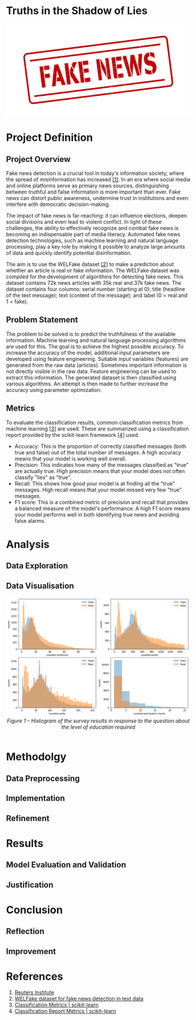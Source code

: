 # Truths in the Shadow of Lies

<div align="center">
	<img src="https://github.com/techdataman/techdataman.github.io/blob/main/_posts/_img/02_article/01_FakeNews.jpg?raw=true">
</div>

# Project Definition

## Project Overview
Fake news detection is a crucial tool in today's information society, where the spread of misinformation has increased [[1]](#ref1). In an era where social media and online platforms serve as primary news sources, distinguishing between truthful and false information is more important than ever. Fake news can distort public awareness, undermine trust in institutions and even interfere with democratic decision-making.

The impact of fake news is far-reaching: it can influence elections, deepen social divisions and even lead to violent conflict. In light of these challenges, the ability to effectively recognize and combat fake news is becoming an indispensable part of media literacy. Automated fake news detection technologies, such as machine learning and natural language processing, play a key role by making it possible to analyze large amounts of data and quickly identify potential disinformation.

The aim is to use the WELFake dataset [[2]](#ref2) to make a prediction about whether an article is real or fake information. The WELFake dataset was compiled for the development of algorithms for detecting fake news. This dataset contains 72k news articles with 35k real and 37k fake news. The dataset contains four columns: serial number (starting at 0); title (headline of the text message); text (content of the message); and label (0 = real and 1 = fake).

## Problem Statement
The problem to be solved is to predict the truthfulness of the available information. Machine learning and natural language processing algorithms are used for this. The goal is to achieve the highest possible accuracy. To increase the accuracy of the model, additional input parameters are developed using feature engineering. Suitable input variables (features) are generated from the raw data (articles). Sometimes important information is not directly visible in the raw data. Feature engineering can be used to extract this information. The generated dataset is then classified using various algorithms. An attempt is then made to further increase the accuracy using parameter optimization.

## Metrics
To evaluate the classification results, common classification metrics from machine learning [[3]](#ref3) are used. These are summarized using a classification report provided by the scikit-learn framework [[4]](#ref4) used.
- Accuracy: This is the proportion of correctly classified messages (both true and false) out of the total number of messages. A high accuracy means that your model is working well overall.
- Precision: This indicates how many of the messages classified as "true" are actually true. High precision means that your model does not often classify "lies" as "true".
- Recall: This shows how good your model is at finding all the "true" messages. High recall means that your model missed very few "true" messages.
- F1 score: This is a combined metric of precision and recall that provides a balanced measure of the model's performance. A high F1 score means your model performs well in both identifying true news and avoiding false alarms.



# Analysis

## Data Exploration

## Data Visualisation

<div align="center">
	<img src="https://github.com/techdataman/techdataman.github.io/blob/main/_posts/_img/02_article/02_FeatureEngineering.png?raw=true">
</div>
<div align="center">
	<i>Figure 1 – Histogram of the survey results in response to the question about the level of education required</i>
</div>
<br>


# Methodolgy

## Data Preprocessing

## Implementation

## Refinement

# Results

## Model Evaluation and Validation

## Justification


# Conclusion

## Reflection

## Improvement

# References
1. <a name="ref1">[Reuters Institute](https://reutersinstitute.politics.ox.ac.uk/digital-news-report/2024/dnr-executive-summary)</a>
2. <a name="ref2">[WELFake dataset for fake news detection in text data](https://zenodo.org/records/4561253)</a>
3. <a name="ref3">[Classification Metrics | scikit-learn](https://scikit-learn.org/stable/modules/model_evaluation.html#accuracy-score)</a>
4. <a name="ref4">[Classification Report Metrics | scikit-learn](https://scikit-learn.org/stable/modules/generated/sklearn.metrics.classification_report.html)</a>
